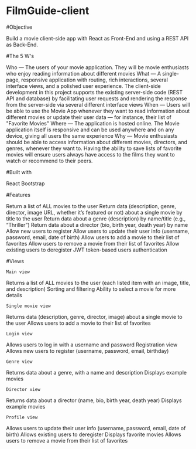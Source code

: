 # FilmGuide-client


#Objective

Build a movie client-side app with React as Front-End and using a REST API as Back-End.

#The 5 W's

Who — The users of your movie application. They will be movie enthusiasts who enjoy reading information about different movies What — A single-page, responsive application with routing, rich interactions, several interface views, and a polished user experience. The client-side development in this project supports the existing server-side code (REST API and database) by facilitating user requests and rendering the response from the server-side via several different interface views When — Users will be able to use the Movie App whenever they want to read information about different movies or update their user data — for instance, their list of "Favorite Movies" Where — The application is hosted online. The Movie application itself is responsive and can be used anywhere and on any device, giving all users the same experience Why — Movie enthusiasts should be able to access information about different movies, directors, and genres, whenever they want to. Having the ability to save lists of favorite movies will ensure users always have access to the films they want to watch or recommend to their peers.

#Built with

React  Bootstrap

#Features

Return a list of ALL movies to the user Return data (description, genre, director, image URL, whether it’s featured or not) about a single movie by title to the user Return data about a genre (description) by name/title (e.g., “Thriller”) Return data about a director (bio, birth year, death year) by name Allow new users to register Allow users to update their user info (username, password, email, date of birth) Allow users to add a movie to their list of favorites Allow users to remove a movie from their list of favorites Allow existing users to deregister JWT token-based users authentication

#Views

    Main view

Returns a list of ALL movies to the user (each listed item with an image, title, and description) Sorting and filtering Ability to select a movie for more details

    Single movie view

Returns data (description, genre, director, image) about a single movie to the user Allows users to add a movie to their list of favorites

    Login view

Allows users to log in with a username and password Registration view Allows new users to register (username, password, email, birthday)

    Genre view

Returns data about a genre, with a name and description Displays example movies

    Director view

Returns data about a director (name, bio, birth year, death year) Displays example movies

    Profile view

Allows users to update their user info (username, password, email, date of birth) Allows existing users to deregister Displays favorite movies Allows users to remove a movie from their list of favorites
